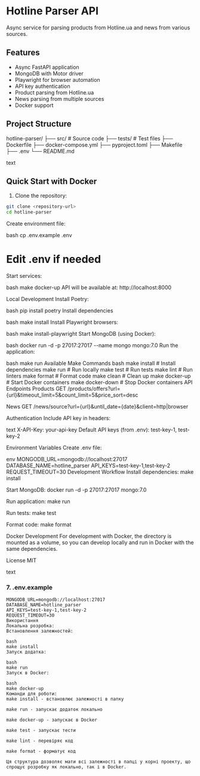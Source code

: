 # Hotline Parser API

Async service for parsing products from Hotline.ua and news from various sources.

## Features

- Async FastAPI application
- MongoDB with Motor driver
- Playwright for browser automation
- API key authentication
- Product parsing from Hotline.ua
- News parsing from multiple sources
- Docker support

## Project Structure

hotline-parser/
├── src/ # Source code
├── tests/ # Test files
├── Dockerfile
├── docker-compose.yml
├── pyproject.toml
├── Makefile
├── .env
└── README.md

text

## Quick Start with Docker

1. Clone the repository:

```bash
git clone <repository-url>
cd hotline-parser
```

Create environment file:

bash
cp .env.example .env

# Edit .env if needed

Start services:

bash
make docker-up
API will be available at: http://localhost:8000

Local Development
Install Poetry:

bash
pip install poetry
Install dependencies 

bash
make install
Install Playwright browsers:

bash
make install-playwright
Start MongoDB (using Docker):

bash
docker run -d -p 27017:27017 --name mongo mongo:7.0
Run the application:

bash
make run
Available Make Commands
bash
make install # Install dependencies 
make run # Run locally
make test # Run tests
make lint # Run linters
make format # Format code
make clean # Clean up
make docker-up # Start Docker containers
make docker-down # Stop Docker containers
API Endpoints
Products
GET /products/offers?url={url}&timeout_limit=5&count_limit=5&price_sort=desc

News
GET /news/source?url={url}&until_date={date}&client=http|browser

Authentication
Include API key in headers:

text
X-API-Key: your-api-key
Default API keys (from .env): test-key-1, test-key-2

Environment Variables
Create .env file:

env
MONGODB_URL=mongodb://localhost:27017
DATABASE_NAME=hotline_parser
API_KEYS=test-key-1,test-key-2
REQUEST_TIMEOUT=30
Development Workflow
Install dependencies: make install

Start MongoDB: docker run -d -p 27017:27017 mongo:7.0

Run application: make run

Run tests: make test

Format code: make format

Docker Development
For development with Docker, the  directory is mounted as a volume, so you can develop locally and run in Docker with the same dependencies.

License
MIT

text

### 7. .env.example

```env
MONGODB_URL=mongodb://localhost:27017
DATABASE_NAME=hotline_parser
API_KEYS=test-key-1,test-key-2
REQUEST_TIMEOUT=30
Використання
Локальна розробка:
Встановлення залежностей:

bash
make install
Запуск додатка:

bash
make run
Запуск в Docker:

bash
make docker-up
Команди для роботи:
make install - встановлює залежності в папку 

make run - запускає додаток локально

make docker-up - запускає в Docker

make test - запускає тести

make lint - перевіряє код

make format - форматує код

Ця структура дозволяє мати всі залежності в папці у корні проекту, що спрощує розробку як локально, так і в Docker.
```
